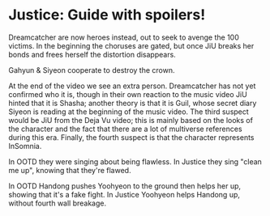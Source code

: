 # Justice: Guide with spoilers!

Dreamcatcher are now heroes instead, out to seek to avenge the 100 victims.
In the beginning the choruses are gated, but once JiU breaks her bonds
and frees herself the distortion disappears.

Gahyun & Siyeon cooperate to destroy the crown.

At the end of the video we see an extra person. Dreamcatcher has not yet
confirmed who it is, though in their own reaction to the music video
JiU hinted that it is Shasha; another theory is that it is Guil,
whose secret diary Siyeon is reading at the beginning of the music video.
The third suspect would be JiU from the Deja Vu video;
this is mainly based on the looks of the character and the fact that
there are a lot of multiverse references during this era.
Finally, the fourth suspect is that the character represents InSomnia.

In OOTD they were singing about being flawless. In Justice they sing
"clean me up", knowing that they're flawed.

In OOTD Handong pushes Yoohyeon to the ground then helps her up,
showing that it's a fake fight. In Justice Yoohyeon helps Handong up,
without fourth wall breakage.
